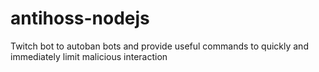 # antihoss-nodejs
Twitch bot to autoban bots and provide useful commands to quickly and immediately limit malicious interaction
